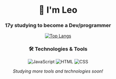 <div align="center">

# 👋 I'm Leo
### 17y studying to become a Dev/programmer

[![Top Langs](https://github-readme-stats.vercel.app/api/top-langs/?username=Leleo1337&layout=compact&theme=radical)](https://github.com/anuraghazra/github-readme-stats)

### 🛠️ Technologies & Tools
![JavaScript](https://img.shields.io/badge/-JavaScript-F7DF1E?style=flat&logo=javascript&logoColor=black)
![HTML](https://img.shields.io/badge/-HTML5-E34F26?style=flat&logo=html5&logoColor=white)
![CSS](https://img.shields.io/badge/-CSS3-1572B6?style=flat&logo=css3&logoColor=white)

*Studying more tools and technologies soon!*
</div>
